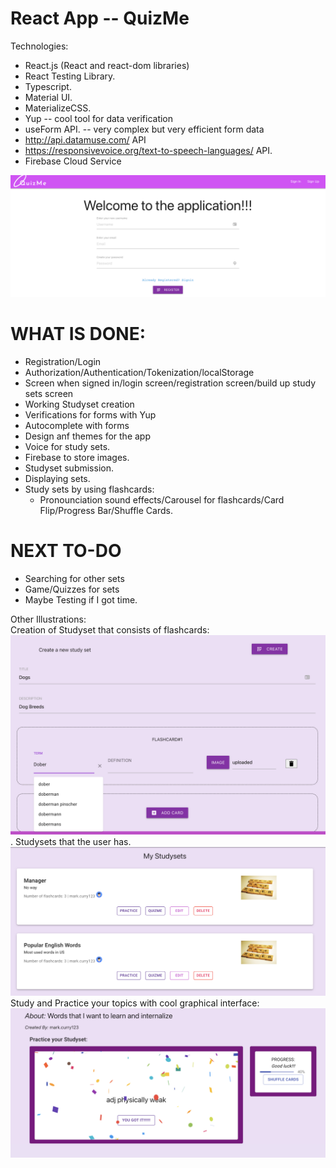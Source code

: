 # React App -- QuizMe 

Technologies:  
- React.js (React and react-dom libraries)
- React Testing Library. 
- Typescript. 
- Material UI. 
- MaterializeCSS.  
- Yup -- cool tool for data verification
- useForm API. -- very complex but very efficient form data
- http://api.datamuse.com/ API  
- https://responsivevoice.org/text-to-speech-languages/ API. 
- Firebase Cloud Service

![alt text](sample.png)

# WHAT IS DONE:  
- Registration/Login
- Authorization/Authentication/Tokenization/localStorage
- Screen when signed in/login screen/registration screen/build up study sets screen  
- Working Studyset creation
- Verifications for forms with Yup
- Autocomplete with forms
- Design anf themes for the app
- Voice for study sets. 
- Firebase to store images. 
- Studyset submission.  
- Displaying sets.  
- Study sets by using flashcards:
  - Pronounciation sound effects/Carousel for flashcards/Card Flip/Progress Bar/Shuffle Cards.  

# NEXT TO-DO
- Searching for other sets
- Game/Quizzes for sets
- Maybe Testing if I got time. 

Other Illustrations:  
Creation of Studyset that consists of flashcards:
![alt text](sample2.png). 
Studysets that the user has.  
![alt text](sample3.png)
Study and Practice your topics with cool graphical interface:  
![alt text](sample4.png)


